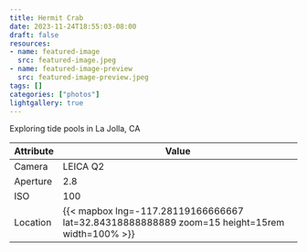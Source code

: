 ```yaml
---
title: Hermit Crab
date: 2023-11-24T18:55:03-08:00
draft: false
resources:
- name: featured-image
  src: featured-image.jpeg
- name: featured-image-preview
  src: featured-image-preview.jpeg
tags: []
categories: ["photos"]
lightgallery: true
---
```

Exploring tide pools in La Jolla, CA

| Attribute    | Value |
|--------------|-------|
| Camera       | LEICA Q2 |
| Aperture     | 2.8 |
| ISO          | 100 |
| Location     | {{< mapbox lng=-117.28119166666667 lat=32.84318888888889 zoom=15 height=15rem width=100% >}} |
